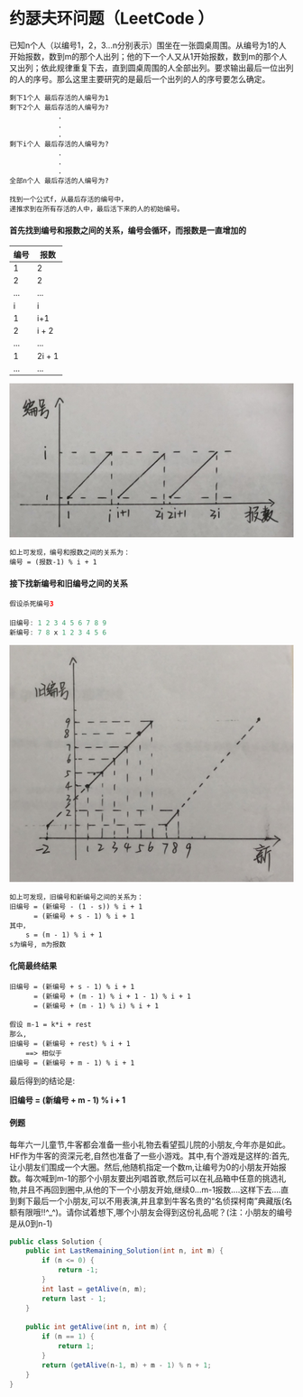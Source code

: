 # 约瑟夫环问题（LeetCode ）


已知n个人（以编号1，2，3...n分别表示）围坐在一张圆桌周围。从编号为1的人开始报数，数到m的那个人出列；他的下一个人又从1开始报数，数到m的那个人又出列；依此规律重复下去，直到圆桌周围的人全部出列。要求输出最后一位出列的人的序号。那么这里主要研究的是最后一个出列的人的序号要怎么确定。


```
剩下1个人 最后存活的人编号为1
剩下2个人 最后存活的人编号为?
			.
			.
			.
剩下i个人 最后存活的人编号为?
			.
			.
			.
全部n个人 最后存活的人编号为?

找到一个公式f，从最后存活的编号中，
递推求到在所有存活的人中，最后活下来的人的初始编号。
```

#### 首先找到编号和报数之间的关系，编号会循环，而报数是一直增加的

| 编号        | 报数   |
| --------   | -----  | 
| 1          |  2  |
| 2 | 2 |
| ... | ... |
| i | i |
| 1 | i+1 | 
| 2 | i + 2| 
| ... | ... |
| 1| 2i + 1 |
| ... | ... |


![](./WechatIMG2.jpeg)


```
如上可发现，编号和报数之间的关系为：
编号 = (报数-1) % i + 1
```


#### 接下找新编号和旧编号之间的关系

```java
假设杀死编号3

旧编号: 1 2 3 4 5 6 7 8 9
新编号: 7 8 x 1 2 3 4 5 6
```

![](./WechatIMG4.jpeg)


```
如上可发现，旧编号和新编号之间的关系为：
旧编号 = (新编号 - (1 - s)) % i + 1
      = (新编号 + s - 1) % i + 1
其中，
	s = (m - 1) % i + 1
s为编号, m为报数
```

#### 化简最终结果

```
旧编号 = (新编号 + s - 1) % i + 1
      = (新编号 + (m - 1) % i + 1 - 1) % i + 1
      = (新编号 + (m - 1) % i) % i + 1

假设 m-1 = k*i + rest
那么,
旧编号 = (新编号 + rest) % i + 1
	==> 相似于
旧编号 = (新编号 + m - 1) % i + 1
```

最后得到的结论是:

**旧编号 = (新编号 + m - 1) % i + 1**

#### 例题

每年六一儿童节,牛客都会准备一些小礼物去看望孤儿院的小朋友,今年亦是如此。HF作为牛客的资深元老,自然也准备了一些小游戏。其中,有个游戏是这样的:首先,让小朋友们围成一个大圈。然后,他随机指定一个数m,让编号为0的小朋友开始报数。每次喊到m-1的那个小朋友要出列唱首歌,然后可以在礼品箱中任意的挑选礼物,并且不再回到圈中,从他的下一个小朋友开始,继续0...m-1报数....这样下去....直到剩下最后一个小朋友,可以不用表演,并且拿到牛客名贵的“名侦探柯南”典藏版(名额有限哦!!^_^)。请你试着想下,哪个小朋友会得到这份礼品呢？(注：小朋友的编号是从0到n-1)

```java
public class Solution {
    public int LastRemaining_Solution(int n, int m) {
        if (n <= 0) {
            return -1;
        }
        int last = getAlive(n, m);
        return last - 1;
    }
    
    public int getAlive(int n, int m) {
        if (n == 1) {
            return 1;
        }
        return (getAlive(n-1, m) + m - 1) % n + 1;
    }
}
```
